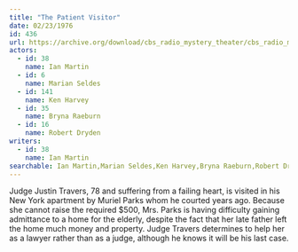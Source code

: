 ```yaml
---
title: "The Patient Visitor"
date: 02/23/1976
id: 436
url: https://archive.org/download/cbs_radio_mystery_theater/cbs_radio_mystery_theater-0401-0450.zip/cbs_radio_mystery_theater-0401-0450%2Fcbsrmt_0436_the_patient_visitor.mp3
actors:  
  - id: 38
    name: Ian Martin  
  - id: 6
    name: Marian Seldes  
  - id: 141
    name: Ken Harvey  
  - id: 35
    name: Bryna Raeburn  
  - id: 16
    name: Robert Dryden
writers:  
  - id: 38
    name: Ian Martin
searchable: Ian Martin,Marian Seldes,Ken Harvey,Bryna Raeburn,Robert Dryden Ian Martin
---
```

Judge Justin Travers, 78 and suffering from a failing heart, is visited in his New York apartment by Muriel Parks whom he courted years ago. Because she cannot raise the required $500, Mrs. Parks is having difficulty gaining admittance to a home for the elderly, despite the fact that her late father left the home much money and property. Judge Travers determines to help her as a lawyer rather than as a judge, although he knows it will be his last case.